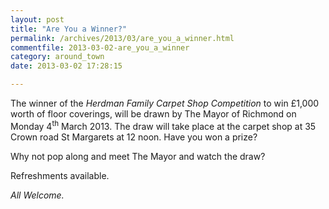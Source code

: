 ```yaml
---
layout: post
title: "Are You a Winner?"
permalink: /archives/2013/03/are_you_a_winner.html
commentfile: 2013-03-02-are_you_a_winner
category: around_town
date: 2013-03-02 17:28:15

---
```


The winner of the *Herdman Family Carpet Shop Competition* to win £1,000 worth of floor coverings, will be drawn by The Mayor of Richmond on Monday 4<sup>th</sup> March 2013. The draw will take place at the carpet shop at 35 Crown road St Margarets at 12 noon. Have you won a prize?

Why not pop along and meet The Mayor and watch the draw?

Refreshments available.

*All Welcome.*
